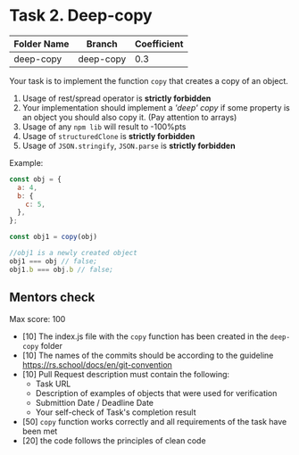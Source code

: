 # Task 2. Deep-copy


| Folder Name | Branch     | 	Coefficient |
|-------------|------------|--------------|
| deep-copy   | 	deep-copy | 0.3          |


Your task is to implement the function ```copy``` that creates a copy of an object.

1. Usage of rest/spread operator is **strictly forbidden**
2. Your implementation should implement a *'deep' copy* if some property is an object you should also copy it. (Pay attention to arrays)
3. Usage of any ```npm lib``` will result to -100%pts
4. Usage of ```structuredClone``` is **strictly forbidden**
5. Usage of ```JSON.stringify```, ```JSON.parse``` is **strictly forbidden**

Example:

```js
const obj = {
  a: 4,
  b: {
    c: 5,
  },
};

const obj1 = copy(obj)

//obj1 is a newly created object
obj1 === obj // false;
obj1.b === obj.b // false;
```

## Mentors check

Max score: 100
- [10] The index.js file with the ```copy``` function has been created in the ```deep-copy``` folder
- [10] The names of the commits should be according to the guideline https://rs.school/docs/en/git-convention
- [10] Pull Request description must contain the following:
  - Task URL
  - Description of examples of objects that were used for verification
  - Submittion Date / Deadline Date
  - Your self-check of Task's completion result
- [50] ```copy``` function works correctly and all requirements of the task have been met
- [20] the code follows the principles of clean code